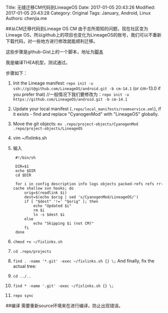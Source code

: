 Title: 无缝迁移CM代码到LineageOS
Date: 2017-01-05 20:43:26
Modified: 2017-01-05 20:43:28
Category: Original
Tags: January, Android, Linux
Authors: chenjia.me  

##从CM迁移代码到Lineage OS
CM 由于总所周知的问题，现在社区变为Lineage OS，所以github上的项目也变化为LineageOS的账号，我们可以不重新下载代码，对一些地方进行修改就能顺利迁移。

这些步骤是github-Gist上的一个脚本，地址为[脚本](https://gist.github.com/fourkbomb/0d94e286dc6f173eb9053c0d75e84783)

我是编译THEA机型，测试通过。

步骤如下：

1. Init the Lineage manifest: `repo init -u ssh://git@github.com/LineageOS/android.git -b cm-14.1` (or cm-13.0 if you prefer that) //一般情况下我们要修改为：`repo init -u https://github.com/LineageOS/android.git -b cm-14.1`2. Update your local manifest (`.repo/local_manifests/roomservice.xml`), if it exists - find and replace "CyanogenMod" with "LineageOS" globally.3. Move the git objects: `mv .repo/project-objects/CyanogenMod .repo/project-objects/LineageOS`4. vim ~/fixlinks.sh
5. 输入

		#!/bin/sh		DIR=$1		echo $DIR		cd $DIR		for i in config description info logs objects packed-refs refs rr-cache shallow svn hooks; do    		orig=$(readlink $i)    		dest=$(echo $orig | sed 's/CyanogenMod/LineageOS/')    		if [ "$dest" '!=' "$orig" ]; then        		echo "Updated $i"        		rm $i        		ln -s $dest $i    		else        		echo "Skipping $i (not CM)"    		fi		done

6. `chmod +x ~/fixlinks.sh`7. `cd .repo/projects`8. `find . -name '*.git' -exec ~/fixlinks.sh {} \;`And finally, fix the actual tree:9. `cd ../..`10. `find * -name '.git' -exec ~/fixlinks.sh {} \;`11. `repo sync`##编译
需要重新source环境来在进行编译，防止出现错误。